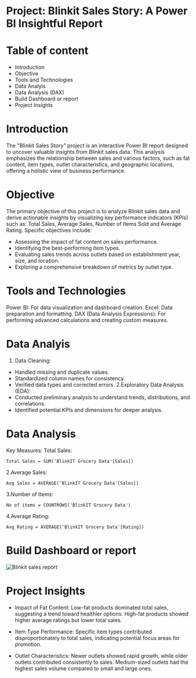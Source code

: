 # Project: Blinkit Sales Story: A Power BI Insightful Report 

# Table of content
- Introduction
- Objective
- Tools and Technologies
- Data Analyis
- Data Analysis (DAX)
- Build Dashboard or report
- Project Insights

# Introduction
The "Blinkit Sales Story" project is an interactive Power BI report designed to uncover valuable insights from Blinkit sales data. This analysis emphasizes the relationship between sales and various factors, such as fat content, item types, outlet characteristics, and geographic locations, offering a holistic view of business performance.

# Objective
The primary objective of this project is to analyze Blinkit sales data and derive actionable insights by visualizing key performance indicators (KPIs) such as: Total Sales, Average Sales,
Number of Items Sold and Average Rating.
Specific objectives include:
- Assessing the impact of fat content on sales performance.
- Identifying the best-performing item types.
- Evaluating sales trends across outlets based on establishment year, size, and location.
- Exploring a comprehensive breakdown of metrics by outlet type.

# Tools and Technologies
Power BI: For data visualization and dashboard creation.
Excel: Data preparation and formatting.
DAX (Data Analysis Expressions): For performing advanced calculations and creating custom measures.

# Data Analyis
1. Data Cleaning:
  - Handled missing and duplicate values.
  - Standardized column names for consistency.
  - Verified data types and corrected errors.
2.Exploratory Data Analysis (EDA):
  - Conducted preliminary analysis to understand trends, distributions, and correlations.
  - Identified potential KPIs and dimensions for deeper analysis.

# Data Analysis
Key Measures:
Total Sales:
```
Total Sales = SUM('BlinkIT Grocery Data'[Sales])
```
2.Average Sales:
```
Avg Sales = AVERAGE('BlinkIT Grocery Data'[Sales])
```
3.Number of Items:
```
No of items = COUNTROWS('BlinkIT Grocery Data')
```
4.Average Rating:
```
Avg Rating = AVERAGE('BlinkIT Grocery Data'[Rating])
```

# Build Dashboard or report
![Blinkit sales report]()

# Project Insights
- Impact of Fat Content:
    Low-fat products dominated total sales, suggesting a trend toward healthier options.
    High-fat products showed higher average ratings but lower total sales.
  
- Item Type Performance:
    Specific item types contributed disproportionately to total sales, indicating potential focus areas for promotion.
  
- Outlet Characteristics:
    Newer outlets showed rapid growth, while older outlets contributed consistently to sales.
    Medium-sized outlets had the highest sales volume compared to small and large ones.
